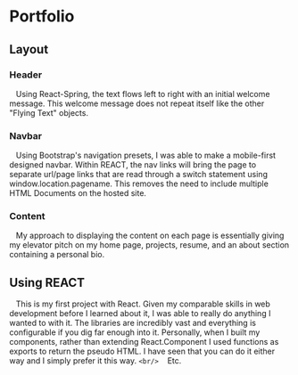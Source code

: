# Portfolio

## Layout

### Header

&nbsp;&nbsp;&nbsp;Using React-Spring, the text flows left to right with an initial welcome message. This welcome message does not repeat itself like the other "Flying Text" objects. 

### Navbar

&nbsp;&nbsp;&nbsp;Using Bootstrap's navigation presets, I was able to make a mobile-first designed navbar. Within REACT, the nav links will bring the page to separate url/page links that are read through a switch statement using window.location.pagename. This removes the need to include multiple HTML Documents on the hosted site.

### Content

&nbsp;&nbsp;&nbsp;My approach to displaying the content on each page is essentially giving my elevator pitch on my home page, projects, resume, and an about section containing a personal bio.

## Using REACT

&nbsp;&nbsp;&nbsp;This is my first project with React. Given my comparable skills in web development before I learned about it, I was able to really do anything I wanted to with it. The libraries are incredibly vast and everything is configurable if you dig far enough into it. Personally, when I built my components, rather than extending React.Component I used functions as exports to return the pseudo HTML. I have seen that you can do it either way and I simply prefer it this way. `<br/>`
&nbsp;&nbsp;&nbsp;Etc.